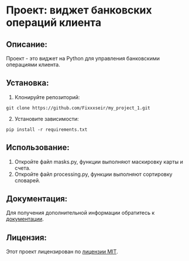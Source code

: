 # Проект: виджет банковских операций клиента

## Описание:

Проект - это виджет на Python для управления банковскими операциями клиента.

## Установка:

1. Клонируйте репозиторий:
```
git clone https://github.com/Fixxxseir/my_project_1.git
```
2. Установите зависимости:
```
pip install -r requirements.txt
```
## Использование:

1. Откройте файл masks.py, функции выполняют маскировку карты и счета.
2. Откройте файл processing.py, функции выполняют сортировку словарей.

## Документация:

Для получения дополнительной информации обратитесь к [документации](docs/README.md).

## Лицензия:

Этот проект лицензирован по [лицензии MIT](LICENSE).